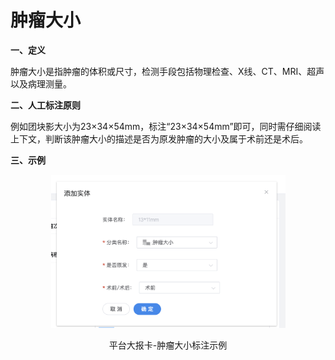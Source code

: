 # 肿瘤大小

**一、定义**

&#x20;   肿瘤大小是指肿瘤的体积或尺寸，检测手段包括物理检查、X线、CT、MRI、超声以及病理测量。

**二、人工标注原则**

&#x20;   例如团块影大小为23×34×54mm，标注“23×34×54mm”即可，同时需仔细阅读上下文，判断该肿瘤大小的描述是否为原发肿瘤的大小及属于术前还是术后。

**三、示例**

<div align="center">

<figure><img src="../../.gitbook/assets/image (4) (1).png" alt="" width="375"><figcaption><p>平台大报卡-肿瘤大小标注示例</p></figcaption></figure>

</div>
